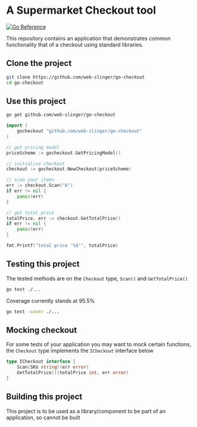 # A Supermarket Checkout tool



[![Go Reference](https://pkg.go.dev/badge/golang.org/x/example.svg)](https://pkg.go.dev/github.com/web-slinger/go-checkout)

This repository contains an application that demonstrates common functionality that of a checkout using standard libraries.

## Clone the project

```bash
git clone https://github.com/web-slinger/go-checkout
cd go-checkout
```

## Use this project

```bash
go get github.com/web-slinger/go-checkout
```

```go
import (
    gocheckout "github.com/web-slinger/go-checkout"
)
```

```go
// get pricing model
priceScheme := gocheckout.GetPricingModel()

// initialise checkout
checkout := gocheckout.NewCheckout(priceScheme)

// scan your items
err := checkout.Scan("A")
if err != nil {
    panic(err)
}

// get total price 
totalPrice, err := checkout.GetTotalPrice()
if err != nil {
    panic(err)
}

fmt.Printf("total price '%d'", totalPrice)
```

## Testing this project

The tested methods are on the `Checkout` type, `Scan()` and `GetTotalPrice()`

```bash
go test ./...
```

Coverage currently stands at 95.5%

```bash
go test -cover ./...
```

## Mocking checkout

For some tests of your application you may want to mock certain functions, the `Checkout` type implements the `ICheckout` interface below

```go
type ICheckout interface {
    Scan(SKU string)(err error)
    GetTotalPrice()(totalPrice int, err error)
}
```

## Building this project

This project is to be used as a library/component to be part of an application, so cannot be built